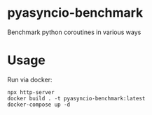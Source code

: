 # pyasyncio-benchmark
Benchmark python coroutines in various ways


# Usage

Run via docker:

```shell
npx http-server
docker build . -t pyasyncio-benchmark:latest
docker-compose up -d
```
